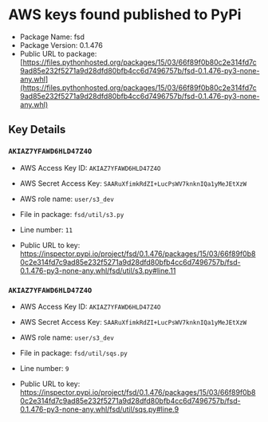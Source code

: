 # AWS keys found published to PyPi

* Package Name: fsd
* Package Version: 0.1.476
* Public URL to package: [https://files.pythonhosted.org/packages/15/03/66f89f0b80c2e314fd7c9ad85e232f5271a9d28dfd80bfb4cc6d7496757b/fsd-0.1.476-py3-none-any.whl](https://files.pythonhosted.org/packages/15/03/66f89f0b80c2e314fd7c9ad85e232f5271a9d28dfd80bfb4cc6d7496757b/fsd-0.1.476-py3-none-any.whl)

## Key Details

### `AKIAZ7YFAWD6HLD47Z4O`

* AWS Access Key ID: `AKIAZ7YFAWD6HLD47Z4O`
* AWS Secret Access Key: `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` 
* AWS role name: `user/s3_dev`
* File in package: `fsd/util/s3.py`
* Line number: `11`

* Public URL to key: https://inspector.pypi.io/project/fsd/0.1.476/packages/15/03/66f89f0b80c2e314fd7c9ad85e232f5271a9d28dfd80bfb4cc6d7496757b/fsd-0.1.476-py3-none-any.whl/fsd/util/s3.py#line.11



### `AKIAZ7YFAWD6HLD47Z4O`

* AWS Access Key ID: `AKIAZ7YFAWD6HLD47Z4O`
* AWS Secret Access Key: `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` 
* AWS role name: `user/s3_dev`
* File in package: `fsd/util/sqs.py`
* Line number: `9`

* Public URL to key: https://inspector.pypi.io/project/fsd/0.1.476/packages/15/03/66f89f0b80c2e314fd7c9ad85e232f5271a9d28dfd80bfb4cc6d7496757b/fsd-0.1.476-py3-none-any.whl/fsd/util/sqs.py#line.9


